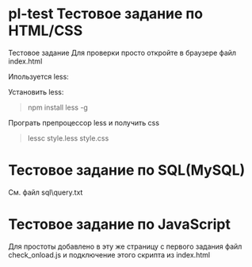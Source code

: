 # pl-test Тестовое задание по HTML/CSS
Тестовое задание
Для проверки просто откройте в браузере файл index.html

Ипользуется less: 

Установить less:
> npm install less -g

Програть препроцессор less и получить css
> lessc style.less style.css

# Тестовое задание по SQL(MySQL)
См. файл sql\query.txt 

# Тестовое задание по JavaScript

Для простоты добавлено в эту же страницу с первого задания
файл check_onload.js и подключение этого скрипта из index.html